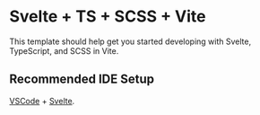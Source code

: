 # Svelte + TS + SCSS + Vite

This template should help get you started developing with Svelte, TypeScript, and SCSS in Vite.

## Recommended IDE Setup

[VSCode](https://code.visualstudio.com/) + [Svelte](https://marketplace.visualstudio.com/items?itemName=svelte.svelte-vscode).